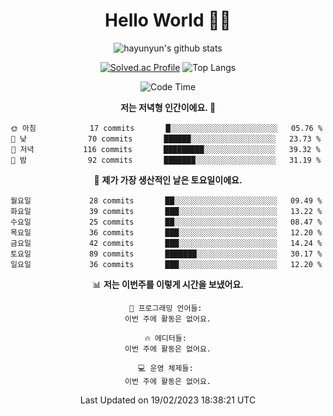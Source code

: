 <div align="center">

# Hello World 🙋‍♀️

![hayunyun's github stats](https://github-readme-stats.vercel.app/api?username=hayunyun&show_icons=true) 

 
[![Solved.ac Profile](http://mazassumnida.wtf/api/generate_badge?boj=hayunyun)](https://solved.ac/hayunyun)
 ![Top Langs](https://github-readme-stats.vercel.app/api/top-langs/?username=hayunyun&layout=compact)

<!--START_SECTION:waka-->
![Code Time](http://img.shields.io/badge/Code%20Time-574%20hrs%2037%20mins-blue)

**저는 저녁형 인간이에요. 🦉** 

```text
🌞 아침            17 commits       █░░░░░░░░░░░░░░░░░░░░░░░░   05.76 % 
🌆 낮　            70 commits       ██████░░░░░░░░░░░░░░░░░░░   23.73 % 
🌃 저녁           116 commits       █████████░░░░░░░░░░░░░░░░   39.32 % 
🌙 밤　            92 commits       ███████░░░░░░░░░░░░░░░░░░   31.19 % 

```
📅 **제가 가장 생산적인 날은 토요일이에요.** 

```text
월요일             28 commits       ██░░░░░░░░░░░░░░░░░░░░░░░   09.49 % 
화요일             39 commits       ███░░░░░░░░░░░░░░░░░░░░░░   13.22 % 
수요일             25 commits       ██░░░░░░░░░░░░░░░░░░░░░░░   08.47 % 
목요일             36 commits       ███░░░░░░░░░░░░░░░░░░░░░░   12.20 % 
금요일             42 commits       ███░░░░░░░░░░░░░░░░░░░░░░   14.24 % 
토요일             89 commits       ███████░░░░░░░░░░░░░░░░░░   30.17 % 
일요일             36 commits       ███░░░░░░░░░░░░░░░░░░░░░░   12.20 % 

```


📊 **저는 이번주를 이렇게 시간을 보냈어요.** 

```text
💬 프로그래밍 언어들: 
이번 주에 활동은 없어요.

🔥 에디터들: 
이번 주에 활동은 없어요.

💻 운영 체제들: 
이번 주에 활동은 없어요.

```


 Last Updated on 19/02/2023 18:38:21 UTC
<!--END_SECTION:waka-->

<!--
**hayunyun/hayunyun** is a ✨ _special_ ✨ repository because its `README.md` (this file) appears on your GitHub profile.

Here are some ideas to get you started:

- 🔭 I’m currently working on ...
- 🌱 I’m currently learning ...
- 👯 I’m looking to collaborate on ...
- 🤔 I’m looking for help with ...
- 💬 Ask me about ...
- 📫 How to reach me: ...
- 😄 Pronouns: ...
- ⚡ Fun fact: ...
-->



